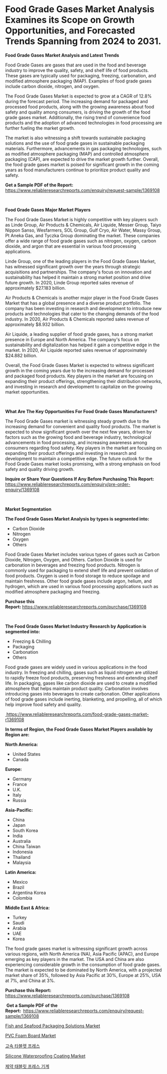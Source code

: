 <p><h1>Food Grade Gases Market Analysis Examines its Scope on Growth Opportunities, and Forecasted Trends Spanning from 2024 to 2031.</h1></p><p><strong>Food Grade Gases Market Analysis and Latest Trends</strong></p>
<p><p>Food Grade Gases are gases that are used in the food and beverage industry to improve the quality, safety, and shelf life of food products. These gases are typically used for packaging, freezing, carbonation, and modified atmosphere packaging (MAP). Examples of food grade gases include carbon dioxide, nitrogen, and oxygen.</p><p>The Food Grade Gases Market is expected to grow at a CAGR of 12.8% during the forecast period. The increasing demand for packaged and processed food products, along with the growing awareness about food safety and quality among consumers, is driving the growth of the food grade gases market. Additionally, the rising trend of convenience food products and the adoption of advanced technologies in food processing are further fueling the market growth.</p><p>The market is also witnessing a shift towards sustainable packaging solutions and the use of food grade gases in sustainable packaging materials. Furthermore, advancements in gas packaging technologies, such as modified atmosphere packaging (MAP) and controlled atmosphere packaging (CAP), are expected to drive the market growth further. Overall, the food grade gases market is poised for significant growth in the coming years as food manufacturers continue to prioritize product quality and safety.</p></p>
<p><strong>Get a Sample PDF of the Report:&nbsp;</strong> <a href="https://www.reliableresearchreports.com/enquiry/request-sample/1369108">https://www.reliableresearchreports.com/enquiry/request-sample/1369108</a></p>
<p>&nbsp;</p>
<p><strong>Food Grade Gases Major Market Players</strong></p>
<p><p>The Food Grade Gases Market is highly competitive with key players such as Linde Group, Air Products & Chemicals, Air Liquide, Messer Group, Taiyo Nippon Sanso, Wesfarmers, SOL Group, Gulf Cryo, Air Water, Massy Group, Pt Aneka Gas, and Tyczka Group dominating the market. These companies offer a wide range of food grade gases such as nitrogen, oxygen, carbon dioxide, and argon that are essential in various food processing applications.</p><p>Linde Group, one of the leading players in the Food Grade Gases Market, has witnessed significant growth over the years through strategic acquisitions and partnerships. The company's focus on innovation and sustainability has helped it maintain a strong market position and drive future growth. In 2020, Linde Group reported sales revenue of approximately $27.183 billion.</p><p>Air Products & Chemicals is another major player in the Food Grade Gases Market that has a global presence and a diverse product portfolio. The company has been investing in research and development to introduce new products and technologies that cater to the changing demands of the food industry. In 2020, Air Products & Chemicals reported sales revenue of approximately $8.932 billion.</p><p>Air Liquide, a leading supplier of food grade gases, has a strong market presence in Europe and North America. The company's focus on sustainability and digitalization has helped it gain a competitive edge in the market. In 2020, Air Liquide reported sales revenue of approximately $24.882 billion.</p><p>Overall, the Food Grade Gases Market is expected to witness significant growth in the coming years due to the increasing demand for processed and packaged food products. Key players in the market are focusing on expanding their product offerings, strengthening their distribution networks, and investing in research and development to capitalize on the growing market opportunities.</p></p>
<p>&nbsp;</p>
<p><strong>What Are The Key Opportunities For Food Grade Gases Manufacturers?</strong></p>
<p><p>The Food Grade Gases market is witnessing steady growth due to the increasing demand for convenient and quality food products. The market is expected to show significant growth over the next few years, driven by factors such as the growing food and beverage industry, technological advancements in food processing, and increasing awareness among consumers regarding food safety. Key players in the market are focusing on expanding their product offerings and investing in research and development to maintain a competitive edge. The future outlook for the Food Grade Gases market looks promising, with a strong emphasis on food safety and quality driving growth.</p></p>
<p><strong>Inquire or Share Your Questions If Any Before Purchasing This Report:</strong> <a href="https://www.reliableresearchreports.com/enquiry/pre-order-enquiry/1369108">https://www.reliableresearchreports.com/enquiry/pre-order-enquiry/1369108</a></p>
<p>&nbsp;</p>
<p><strong>Market Segmentation</strong></p>
<p><strong>The Food Grade Gases Market Analysis by types is segmented into:</strong></p>
<p><ul><li>Carbon Dioxide</li><li>Nitrogen</li><li>Oxygen</li><li>Others</li></ul></p>
<p><p>Food Grade Gases Market includes various types of gases such as Carbon Dioxide, Nitrogen, Oxygen, and Others. Carbon Dioxide is used for carbonation in beverages and freezing food products. Nitrogen is commonly used for packaging to extend shelf life and prevent oxidation of food products. Oxygen is used in food storage to reduce spoilage and maintain freshness. Other food grade gases include argon, helium, and hydrogen, which are used in various food processing applications such as modified atmosphere packaging and freezing.</p></p>
<p><strong>Purchase this Report:&nbsp;</strong><a href="https://www.reliableresearchreports.com/purchase/1369108">https://www.reliableresearchreports.com/purchase/1369108</a></p>
<p>&nbsp;</p>
<p><strong>The Food Grade Gases Market Industry Research by Application is segmented into:</strong></p>
<p><ul><li>Freezing & Chilling</li><li>Packaging</li><li>Carbonation</li><li>Others</li></ul></p>
<p><p>Food grade gases are widely used in various applications in the food industry. In freezing and chilling, gases such as liquid nitrogen are utilized to rapidly freeze food products, preserving freshness and extending shelf life. In packaging, gases like carbon dioxide are used to create a modified atmosphere that helps maintain product quality. Carbonation involves introducing gases into beverages to create carbonation. Other applications of food grade gases include inerting, blanketing, and propelling, all of which help improve food safety and quality.</p></p>
<p><a href="https://www.reliableresearchreports.com/food-grade-gases-market-r1369108">&nbsp;https://www.reliableresearchreports.com/food-grade-gases-market-r1369108</a></p>
<p><strong>In terms of Region, the Food Grade Gases Market Players available by Region are:</strong></p>
<p>
    <p> <strong> North America: </strong>
        <ul>
            <li>United States</li>
            <li>Canada</li>
        </ul>
        </p> 
    <p> <strong> Europe: </strong>
        <ul>
            <li>Germany</li>
            <li>France</li>
            <li>U.K.</li>
            <li>Italy</li>
            <li>Russia</li>
        </ul>
        </p> 
    <p> <strong> Asia-Pacific: </strong>
        <ul>
            <li>China</li>
            <li>Japan</li>
            <li>South Korea</li>
            <li>India</li>
            <li>Australia</li>
            <li>China Taiwan</li>
            <li>Indonesia</li>
            <li>Thailand</li>
            <li>Malaysia</li>
        </ul>
        </p> 
    <p> <strong> Latin America: </strong>
        <ul>
            <li>Mexico</li>
            <li>Brazil</li>
            <li>Argentina Korea</li>
            <li>Colombia</li>
        </ul>
        </p> 
    <p> <strong> Middle East & Africa: </strong>
        <ul>
            <li>Turkey</li>
            <li>Saudi</li>
            <li>Arabia</li>
            <li>UAE</li>
            <li>Korea</li>
        </ul>
    </p>
    </p>
<p><p>The food grade gases market is witnessing significant growth across various regions, with North America (NA), Asia Pacific (APAC), and Europe emerging as key players in the market. The USA and China are also experiencing considerable growth in the consumption of food grade gases. The market is expected to be dominated by North America, with a projected market share of 35%, followed by Asia Pacific at 30%, Europe at 25%, USA at 7%, and China at 3%.</p></p>
<p><strong>Purchase this Report: </strong><a href="https://www.reliableresearchreports.com/purchase/1369108">https://www.reliableresearchreports.com/purchase/1369108</a></p>
<p>&nbsp;<strong>Get a Sample PDF of the Report:&nbsp;&nbsp;</strong><a href="https://www.reliableresearchreports.com/enquiry/request-sample/1369108">https://www.reliableresearchreports.com/enquiry/request-sample/1369108</a></p>
<p><strong></strong></p>
<p><p><a href="https://github.com/zmnbyevx75/Market-Research-Report-List-1/blob/main/fish-and-seafood-packaging-solutions-market.md">Fish and Seafood Packaging Solutions Market</a></p><p><a href="https://www.linkedin.com/pulse/global-pvc-foam-board-market-size-amp-share-analysis-product-29nbf?trackingId=eG0iuOKgcngy6j0%2F1H%2BPGw%3D%3D">PVC Foam Board Market</a></p><p><a href="https://medium.com/@domingowolf2022/%EA%B3%A0%EC%86%8D-%ED%83%9C%EB%B8%94%EB%A6%BF-%ED%94%84%EB%A0%88%EC%8A%A4-%EC%8B%9C%EC%9E%A5-%EB%8F%99%ED%96%A5-%EB%B0%8F-%EC%8B%9C%EC%9E%A5-%EB%B6%84%EC%84%9D%EC%9D%80-2024-2031%EB%85%84-%EA%B8%B0%EA%B0%84%EC%97%90-%EB%8C%80%ED%95%B4-%EC%98%88%EC%B8%A1%EB%90%A9%EB%8B%88%EB%8B%A4-5f7b56ffa746">고속 타블렛 프레스</a></p><p><a href="https://www.linkedin.com/pulse/silicone-waterproofing-coating-market-global-share-ranking-brdvf?trackingId=QLNs%2Fn35EI7WxfsNRfWuJA%3D%3D">Silicone Waterproofing Coating Market</a></p><p><a href="https://medium.com/@domingowolf2022/%EC%A0%9C%EC%95%BD-%ED%83%9C%EB%B8%94%EB%A6%BF-%EC%95%95%EC%B6%9C%EA%B8%B0-%EC%8B%9C%EC%9E%A5-%EB%B3%B4%EA%B3%A0%EC%84%9C%EB%8A%94-%EC%9D%B4-%EC%8B%9C%EC%9E%A5%EC%9D%98-%EC%B5%9C%EC%8B%A0-%ED%8A%B8%EB%A0%8C%EB%93%9C%EC%99%80-%EC%84%B1%EC%9E%A5-%EA%B8%B0%ED%9A%8C%EB%A5%BC-%EB%B0%9D%ED%98%80%EC%A4%8D%EB%8B%88%EB%8B%A4-b558a295b49a">제약 태블릿 프레스 기계</a></p></p>